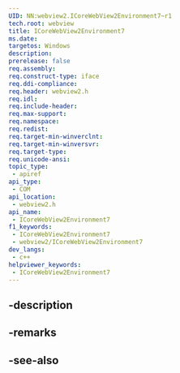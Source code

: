 ```yaml
---
UID: NN:webview2.ICoreWebView2Environment7~r1
tech.root: webview
title: ICoreWebView2Environment7
ms.date: 
targetos: Windows
description: 
prerelease: false
req.assembly: 
req.construct-type: iface
req.ddi-compliance: 
req.header: webview2.h
req.idl: 
req.include-header: 
req.max-support: 
req.namespace: 
req.redist: 
req.target-min-winverclnt: 
req.target-min-winversvr: 
req.target-type: 
req.unicode-ansi: 
topic_type:
 - apiref
api_type:
 - COM
api_location:
 - webview2.h
api_name:
 - ICoreWebView2Environment7
f1_keywords:
 - ICoreWebView2Environment7
 - webview2/ICoreWebView2Environment7
dev_langs:
 - c++
helpviewer_keywords:
 - ICoreWebView2Environment7
---
```


## -description

## -remarks

## -see-also

